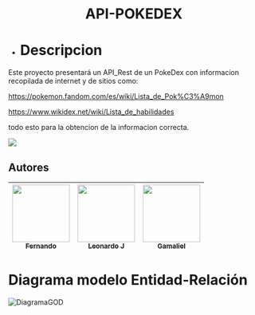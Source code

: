 <h1 align="center" zise=20> API-POKEDEX </h1>

* <h1 aling="center" zise=15> Descripcion </h1>

Este proyecto presentará un API_Rest de un PokeDex con informacion recopilada de internet y de sitios como:

https://pokemon.fandom.com/es/wiki/Lista_de_Pok%C3%A9mon
    
https://www.wikidex.net/wiki/Lista_de_habilidades


todo esto para la obtencion de la informacion correcta.

<p align="left">
    <img src="https://img.shields.io/badge/STATUS-EN%20DESAROLLO-green">
</p>

## Autores


| [<img src="https://user-images.githubusercontent.com/98494893/196017797-b916792d-df1c-460e-b850-8cd9afdd3e10.png" width=115><br><sub>Fernando</sub>](https://github.com/Fernandodani) | [<img src="https://user-images.githubusercontent.com/98494893/196018278-e7007b9a-3f62-4282-897b-3d8b9bfcaa29.png" width=115><br><sub>Leonardo J</sub>](https://github.com/Max-500) |  [<img src="https://user-images.githubusercontent.com/98494893/196018346-e55af929-ae56-4fa9-862f-75dbab155cb3.png" width=115><br><sub>Gamaliel</sub>](https://github.com/YhanderGDiazP) |
| :---: | :---: | :---: |

<h1 zise=12>Diagrama modelo Entidad-Relación</h1>


![DiagramaGOD](https://user-images.githubusercontent.com/98494893/196014426-30f19a61-8ebc-4fa5-b92b-48e906dc4d16.PNG)



